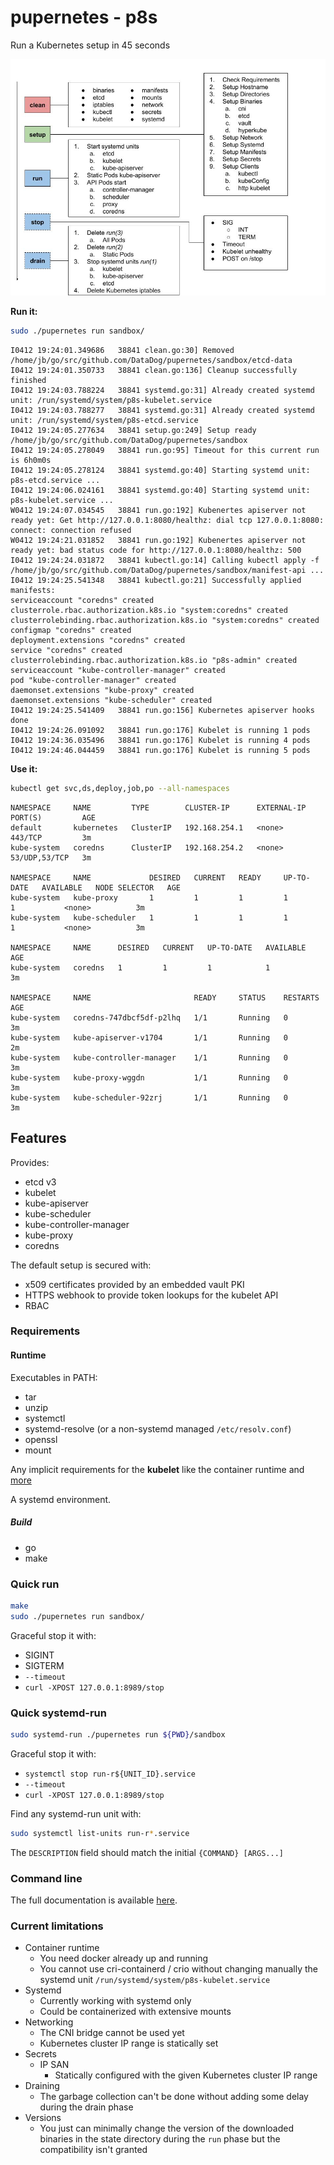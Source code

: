 # pupernetes - p8s

Run a Kubernetes setup in 45 seconds

![img](docs/pupernetes.jpg)

**Run it:**

```bash
sudo ./pupernetes run sandbox/
```

```text
I0412 19:24:01.349686   38841 clean.go:30] Removed /home/jb/go/src/github.com/DataDog/pupernetes/sandbox/etcd-data
I0412 19:24:01.350733   38841 clean.go:136] Cleanup successfully finished
I0412 19:24:03.788224   38841 systemd.go:31] Already created systemd unit: /run/systemd/system/p8s-kubelet.service
I0412 19:24:03.788277   38841 systemd.go:31] Already created systemd unit: /run/systemd/system/p8s-etcd.service
I0412 19:24:05.277634   38841 setup.go:249] Setup ready /home/jb/go/src/github.com/DataDog/pupernetes/sandbox
I0412 19:24:05.278049   38841 run.go:95] Timeout for this current run is 6h0m0s
I0412 19:24:05.278124   38841 systemd.go:40] Starting systemd unit: p8s-etcd.service ...
I0412 19:24:06.024161   38841 systemd.go:40] Starting systemd unit: p8s-kubelet.service ...
W0412 19:24:07.034545   38841 run.go:192] Kubenertes apiserver not ready yet: Get http://127.0.0.1:8080/healthz: dial tcp 127.0.0.1:8080: connect: connection refused
W0412 19:24:21.031852   38841 run.go:192] Kubenertes apiserver not ready yet: bad status code for http://127.0.0.1:8080/healthz: 500
I0412 19:24:24.031872   38841 kubectl.go:14] Calling kubectl apply -f /home/jb/go/src/github.com/DataDog/pupernetes/sandbox/manifest-api ...
I0412 19:24:25.541348   38841 kubectl.go:21] Successfully applied manifests:
serviceaccount "coredns" created
clusterrole.rbac.authorization.k8s.io "system:coredns" created
clusterrolebinding.rbac.authorization.k8s.io "system:coredns" created
configmap "coredns" created
deployment.extensions "coredns" created
service "coredns" created
clusterrolebinding.rbac.authorization.k8s.io "p8s-admin" created
serviceaccount "kube-controller-manager" created
pod "kube-controller-manager" created
daemonset.extensions "kube-proxy" created
daemonset.extensions "kube-scheduler" created
I0412 19:24:25.541409   38841 run.go:156] Kubernetes apiserver hooks done
I0412 19:24:26.091092   38841 run.go:176] Kubelet is running 1 pods
I0412 19:24:36.035496   38841 run.go:176] Kubelet is running 4 pods
I0412 19:24:46.044459   38841 run.go:176] Kubelet is running 5 pods
```

**Use it:**

```bash
kubectl get svc,ds,deploy,job,po --all-namespaces
```

```text
NAMESPACE     NAME         TYPE        CLUSTER-IP      EXTERNAL-IP   PORT(S)         AGE
default       kubernetes   ClusterIP   192.168.254.1   <none>        443/TCP         3m
kube-system   coredns      ClusterIP   192.168.254.2   <none>        53/UDP,53/TCP   3m

NAMESPACE     NAME             DESIRED   CURRENT   READY     UP-TO-DATE   AVAILABLE   NODE SELECTOR   AGE
kube-system   kube-proxy       1         1         1         1            1           <none>          3m
kube-system   kube-scheduler   1         1         1         1            1           <none>          3m

NAMESPACE     NAME      DESIRED   CURRENT   UP-TO-DATE   AVAILABLE   AGE
kube-system   coredns   1         1         1            1           3m

NAMESPACE     NAME                       READY     STATUS    RESTARTS   AGE
kube-system   coredns-747dbcf5df-p2lhq   1/1       Running   0          3m
kube-system   kube-apiserver-v1704       1/1       Running   0          2m
kube-system   kube-controller-manager    1/1       Running   0          3m
kube-system   kube-proxy-wggdn           1/1       Running   0          3m
kube-system   kube-scheduler-92zrj       1/1       Running   0          3m
```

## Features

Provides:

* etcd v3
* kubelet
* kube-apiserver
* kube-scheduler
* kube-controller-manager
* kube-proxy
* coredns

The default setup is secured with:

* x509 certificates provided by an embedded vault PKI
* HTTPS webhook to provide token lookups for the kubelet API
* RBAC

### Requirements

#### Runtime

Executables in PATH:

* tar
* unzip
* systemctl
* systemd-resolve (or a non-systemd managed `/etc/resolv.conf`)
* openssl
* mount

Any implicit requirements for the **kubelet** like the container runtime and [more](https://github.com/kubernetes/kubernetes/issues/26093)

A systemd environment.

##### Build

* go
* make

### Quick run

```bash
make
sudo ./pupernetes run sandbox/
```

Graceful stop it with:

* SIGINT
* SIGTERM
* `--timeout`
* `curl -XPOST 127.0.0.1:8989/stop`

### Quick systemd-run

```bash
sudo systemd-run ./pupernetes run ${PWD}/sandbox
```

Graceful stop it with:

* `systemctl stop run-r${UNIT_ID}.service`
* `--timeout`
* `curl -XPOST 127.0.0.1:8989/stop`

Find any systemd-run unit with:

```bash
sudo systemctl list-units run-r*.service
```

The `DESCRIPTION` field should match the initial `{COMMAND} [ARGS...]`

### Command line

The full documentation is available [here](docs).

### Current limitations

* Container runtime
  * You need docker already up and running
  * You cannot use cri-containerd / crio without changing manually the systemd unit `/run/systemd/system/p8s-kubelet.service`
* Systemd
  * Currently working with systemd only
  * Could be containerized with extensive mounts
* Networking
  * The CNI bridge cannot be used yet
  * Kubernetes cluster IP range is statically set
* Secrets
  * IP SAN
    * Statically configured with the given Kubernetes cluster IP range
* Draining
  * The garbage collection can't be done without adding some delay during the drain phase
* Versions
  * You just can minimally change the version of the downloaded binaries in the state directory during the `run` phase but the compatibility isn't granted
